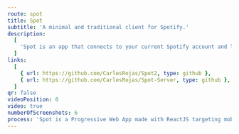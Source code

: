 ```yaml
---
route: spot
title: Spot
subtitle: 'A minimal and traditional client for Spotify.'
description:
  [
    'Spot is an app that connects to your current Spotify account and lets you explore your music using a traditional library with a minimalistic design.',
  ]
links:
  [
    { url: https://github.com/CarlesRojas/Spot2, type: github },
    { url: https://github.com/CarlesRojas/Spot-Server, type: github },
  ]
qr: false
videoPosition: 0
video: true
numberOfScreenshots: 6
process: 'Spot is a Progressive Web App made with ReactJS targeting mobile devices. It is not available right now.'
---
```

